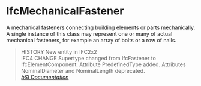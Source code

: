 IfcMechanicalFastener
=====================
A mechanical fasteners connecting building elements or parts mechanically. A
single instance of this class may represent one or many of actual mechanical
fasteners, for example an array of bolts or a row of nails.  
> HISTORY New entity in IFC2x2  
IFC4 CHANGE Supertype changed from IfcFastener to IfcElementComponent.
Attribute PredefinedType added. Attributes NominalDiameter and NominalLength
deprecated.  
[ _bSI
Documentation_](https://standards.buildingsmart.org/IFC/DEV/IFC4_2/FINAL/HTML/schema/ifcsharedcomponentelements/lexical/ifcmechanicalfastener.htm)


